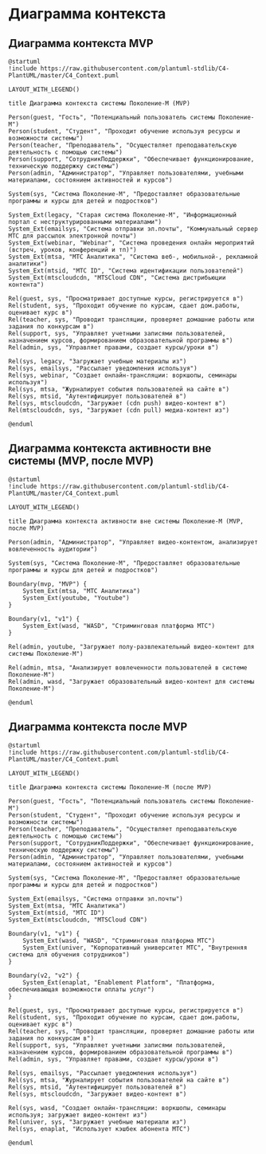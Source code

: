 # Диаграмма контекста

## Диаграмма контекста MVP

```plantuml
@startuml
!include https://raw.githubusercontent.com/plantuml-stdlib/C4-PlantUML/master/C4_Context.puml

LAYOUT_WITH_LEGEND()

title Диаграмма контекста системы Поколение-М (MVP)

Person(guest, "Гость", "Потенциальный пользователь системы Поколение-М")
Person(student, "Студент", "Проходит обучение используя ресурсы и возможности системы")
Person(teacher, "Преподаватель", "Осуществляет преподавательскую деятельность с помощью системы")
Person(support, "СотрудникПоддержки", "Обеспечивает функционирование, техническую поддержку системы")
Person(admin, "Администратор", "Управляет пользователями, учебными материалами, состоянием активностей и курсов")

System(sys, "Система Поколение-М", "Предоставляет образовательные программы и курсы для детей и подростков")

System_Ext(legacy, "Старая система Поколение-М", "Информационный портал с неструктурированными материалами")
System_Ext(emailsys, "Система отправки эл.почты", "Коммунальный сервер МТС для рассылок электронной почты")
System_Ext(webinar, "Webinar", "Система проведения онлайн мероприятий (встреч, уроков, конференций и тп)")
System_Ext(mtsa, "МТС Аналитика", "Система веб-, мобильной-, рекламной аналитики")
System_Ext(mtsid, "МТС ID", "Система идентификации пользователей")
System_Ext(mtscloudcdn, "MTSCloud CDN", "Система дистрибьюции контента")

Rel(guest, sys, "Просматривает доступные курсы, регистрируется в")
Rel(student, sys, "Проходит обучение по курсам, сдает дом.работы, оценивает курс в")
Rel(teacher, sys, "Проводит трансляции, проверяет домашние работы или задания по конкурсам в")
Rel(support, sys, "Управляет учетными записями пользователей, назначением курсов, формированием образовательной программы в")
Rel(admin, sys, "Управляет правами, создает курсы/уроки в")

Rel(sys, legacy, "Загружает учебные материалы из")
Rel(sys, emailsys, "Рассылает уведомления используя")
Rel(sys, webinar, "Создает онлайн-трансляции: воркшопы, семинары используя")
Rel(sys, mtsa, "Журналирует события пользователей на сайте в")
Rel(sys, mtsid, "Аутентифицирует пользователей в")
Rel(sys, mtscloudcdn, "Загружает (cdn push) видео-контент в")
Rel(mtscloudcdn, sys, "Загружает (cdn pull) медиа-контент из")

@enduml
```

## Диаграмма контекста активности вне системы (MVP, после MVP)

<!--
Дополнительные связи усложняют Диаграмму контекста L1:

System_Ext(emailsys, "Система отправки эл.почты")

Person(guest, "Гость", "Потенциальный пользователь системы Поколение-М")
Person(student, "Студент", "Проходит обучение используя ресурсы и возможности системы")
Person(teacher, "Преподаватель", "Осуществляет преподавательскую деятельность с помощью системы")
Person(support, "СотрудникПоддержки", "Обеспечивает функционирование, техническую поддержку системы")

Rel(emailsys, guest, "Доставляет уведомление о регистрации")
Rel(emailsys, student, "Доставляет уведомления о курсах, активностях, выполнении задания")
Rel(emailsys, teacher, "Доставляет уведомления о заданиях для проверки")
Rel(emailsys, support, "Доставляет уведомления для службы поддержки")
Rel(emailsys, admin, "Доставляет уведомления о состоянии активностей и обучении")

-->

```plantuml
@startuml
!include https://raw.githubusercontent.com/plantuml-stdlib/C4-PlantUML/master/C4_Context.puml

LAYOUT_WITH_LEGEND()

title Диаграмма контекста активности вне системы Поколение-М (MVP, после MVP)

Person(admin, "Администратор", "Управляет видео-контентом, анализирует вовлеченность аудитории")

System(sys, "Система Поколение-М", "Предоставляет образовательные программы и курсы для детей и подростков")

Boundary(mvp, "MVP") {
    System_Ext(mtsa, "МТС Аналитика")
    System_Ext(youtube, "Youtube")
}

Boundary(v1, "v1") {
    System_Ext(wasd, "WASD", "Стриминговая платформа МТС")
}

Rel(admin, youtube, "Загружает полу-развлекательный видео-контент для системы Поколение-М")

Rel(admin, mtsa, "Анализирует вовлеченности пользователей в системе Поколение-М")
Rel(admin, wasd, "Загружает образовательный видео-контент для системы Поколение-М")

@enduml
```

## Диаграмма контекста после MVP

```plantuml
@startuml
!include https://raw.githubusercontent.com/plantuml-stdlib/C4-PlantUML/master/C4_Context.puml

LAYOUT_WITH_LEGEND()

title Диаграмма контекста системы Поколение-М (после MVP)

Person(guest, "Гость", "Потенциальный пользователь системы Поколение-М")
Person(student, "Студент", "Проходит обучение используя ресурсы и возможности системы")
Person(teacher, "Преподаватель", "Осуществляет преподавательскую деятельность с помощью системы")
Person(support, "СотрудникПоддержки", "Обеспечивает функционирование, техническую поддержку системы")
Person(admin, "Администратор", "Управляет пользователями, учебными материалами, состоянием активностей и курсов")

System(sys, "Система Поколение-М", "Предоставляет образовательные программы и курсы для детей и подростков")

System_Ext(emailsys, "Система отправки эл.почты")
System_Ext(mtsa, "МТС Аналитика")
System_Ext(mtsid, "МТС ID")
System_Ext(mtscloudcdn, "MTSCloud CDN")

Boundary(v1, "v1") {
    System_Ext(wasd, "WASD", "Стриминговая платформа МТС")
    System_Ext(univer, "Корпоративный университет МТС", "Внутренняя система для обучения сотрудников")
}

Boundary(v2, "v2") {
    System_Ext(enaplat, "Enablement Platform", "Платформа, обеспечивающая возможности оплаты услуг")
}

Rel(guest, sys, "Просматривает доступные курсы, регистрируется в")
Rel(student, sys, "Проходит обучение по курсам, сдает дом.работы, оценивает курс в")
Rel(teacher, sys, "Проводит трансляции, проверяет домашние работы или задания по конкурсам в")
Rel(support, sys, "Управляет учетными записями пользователей, назначением курсов, формированием образовательной программы в")
Rel(admin, sys, "Управляет правами, создает курсы/уроки в")

Rel(sys, emailsys, "Рассылает уведомления используя")
Rel(sys, mtsa, "Журналирует события пользователей на сайте в")
Rel(sys, mtsid, "Аутентифицирует пользователей в")
Rel(sys, mtscloudcdn, "Загружает видео-контент в")

Rel(sys, wasd, "Создает онлайн-трансляции: воркшопы, семинары используя; загружает видео-контент из")
Rel(univer, sys, "Загружает учебные материали из")
Rel(sys, enaplat, "Использует кэшбек абонента МТС")

@enduml
```